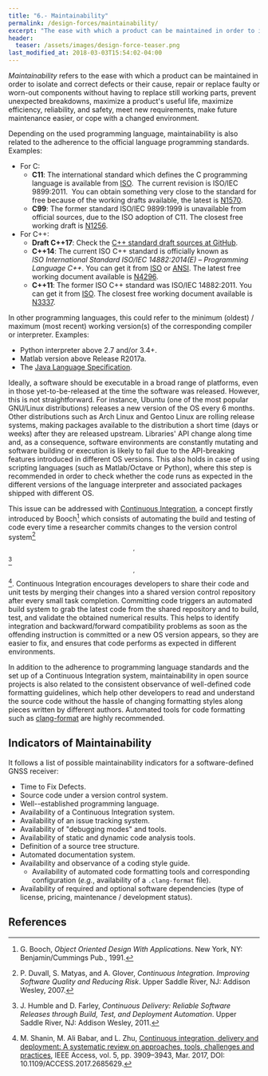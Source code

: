 ```yaml
---
title: "6.- Maintainability"
permalink: /design-forces/maintainability/
excerpt: "The ease with which a product can be maintained in order to isolate and correct defects and cope with a changing environment."
header:
  teaser: /assets/images/design-force-teaser.png
last_modified_at: 2018-03-03T15:54:02-04:00
---
```


_Maintainability_ refers to the ease with which a product can be maintained in order to isolate and correct defects or their cause, repair or replace faulty or worn-out components without having to replace still working parts, prevent unexpected breakdowns, maximize a product's useful life, maximize efficiency, reliability, and safety, meet new requirements, make future maintenance easier, or cope with a changed environment.

Depending on the used programming language, maintainability is also related to the adherence to the official language programming standards. Examples:

  * For C:
    * **C11**: The international standard which defines the C programming language is available from [ISO](https://www.iso.org/standard/57853.html).  The current revision is ISO/IEC 9899:2011.  You can obtain something very close to the standard for free because of the working drafts available, the latest is [N1570](http://www.open-std.org/jtc1/sc22/WG14/www/docs/n1570.pdf).
    * **C99**: The former standard ISO/IEC 9899:1999 is unavailable from official sources, due to the ISO adoption of C11. The closest free working draft is [N1256](http://www.open-std.org/jtc1/sc22/WG14/www/docs/n1256.pdf).
  * For C++:
    * **Draft C++17**: Check the [C++ standard draft sources at GitHub](https://github.com/cplusplus/draft).
    * **C++14**: The current ISO C++ standard is officially known as _ISO International Standard ISO/IEC 14882:2014(E) – Programming Language C++_. You can get it from [ISO](https://www.iso.org/standard/64029.html) or [ANSI](https://webstore.ansi.org/RecordDetail.aspx?sku=INCITS/ISO/IEC+14882:2014+(2016)). The latest free working document available is [N4296](http://www.open-std.org/jtc1/sc22/wg21/docs/papers/2014/n4296.pdf).
    * **C++11**: The former ISO C++ standard was ISO/IEC 14882:2011. You can get it from [ISO](https://www.iso.org/standard/50372.html). The closest free working document available is [N3337](http://www.open-std.org/jtc1/sc22/wg21/docs/papers/2012/n3337.pdf).

In other programming languages, this could refer to the minimum (oldest) / maximum (most recent) working version(s) of the corresponding compiler or interpreter. Examples:
  * Python interpreter above 2.7 and/or 3.4+.
  * Matlab version above Release R2017a.
  * The [Java Language Specification](https://docs.oracle.com/javase/specs/).


Ideally, a software should be executable in a broad range of platforms, even in those yet-to-be-released at the time the software was released. However, this is not straightforward. For instance, Ubuntu (one of the most popular GNU/Linux distributions) releases a new version of the OS every 6 months. Other distributions such as Arch Linux and Gentoo Linux are rolling release systems, making packages available to the distribution a short time (days or weeks) after they are released upstream. Libraries' API change along time and, as a consequence, software environments are constantly mutating and software building or execution is likely to fail due to the API-breaking features introduced in different OS versions. This also holds in case of using scripting languages (such as Matlab/Octave or Python), where this step is recommended in order to check whether the code runs as expected in the different versions of the language interpreter and associated packages shipped with different OS.

This issue can be addressed with [Continuous Integration](https://en.wikipedia.org/wiki/Continuous_integration), a concept firstly introduced by Booch[^Booch91] which consists of automating the build and testing of code every time a researcher commits changes to the version control system[^Duvall07]$$ ^{,} $$[^Humble11]$$ ^{,} $$[^Shanin17]. Continuous Integration encourages developers to share their code and unit tests by merging their changes into a shared version control repository after every small task completion. Committing code triggers an automated build system to grab the latest code from the shared repository and to build, test, and validate the obtained numerical results. This helps to identify integration and backward/forward compatibility problems as soon as the offending instruction is committed or a new OS version appears, so they are easier to fix, and ensures that code performs as expected in different environments.

In addition to the adherence to programming language standards and the set up of a Continuous Integration system, maintainability in open source projects is also related to the consistent observance of well-defined code formatting guidelines, which help other developers to read and understand the source code without the hassle of changing formatting styles along pieces written by different authors. Automated tools for code formatting such as [clang-format](https://clang.llvm.org/docs/ClangFormat.html) are highly recommended.

## Indicators of Maintainability

It follows a list of possible maintainability indicators for a software-defined GNSS receiver:

* Time to Fix Defects.
* Source code under a version control system.
* Well--established programming language.
* Availability of a Continuous Integration system.
* Availability of an issue tracking system.
* Availability of "debugging modes" and tools.
* Availability of static and dynamic code analysis tools.
* Definition of a source tree structure.
* Automated documentation system.
* Availability and observance of a coding style guide.
  - Availability of automated code formatting tools and corresponding configuration (_e.g._, availability of a `.clang-format` file).
* Availability of required and optional software dependencies (type of license, pricing, maintenance / development status).


## References

[^Booch91]: G. Booch, *Object Oriented Design With Applications*. New York, NY: Benjamin/Cummings Pub., 1991.
[^Duvall07]: P. Duvall, S. Matyas, and A. Glover, *Continuous Integration. Improving Software Quality and Reducing Risk*. Upper Saddle River, NJ: Addison Wesley, 2007.
[^Humble11]: J. Humble and D. Farley, *Continuous Delivery: Reliable Software Releases through Build, Test, and Deployment Automation*. Upper Saddle River, NJ: Addison Wesley, 2011.
[^Shanin17]: M. Shanin, M. Ali Babar, and L. Zhu, [Continuous integration, delivery and deployment: A systematic review on approaches, tools, challenges and practices](https://ieeexplore.ieee.org/document/7884954/), IEEE Access, vol. 5, pp. 3909–3943, Mar. 2017, DOI: 10.1109/ACCESS.2017.2685629.
